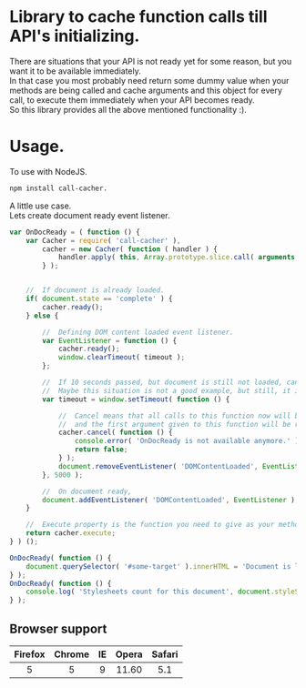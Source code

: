 # Library to cache function calls till API's initializing.

There are situations that your API is not ready yet for some reason, but you want it to be available immediately.  
In that case you most probably need return some dummy value when your methods are being called and cache arguments and this object for every call, to execute them immediately when your API becomes ready.  
So this library provides all the above mentioned functionality :).

# Usage.

To use with NodeJS.

```sh
npm install call-cacher.
```

A little use case.  
Lets create document ready event listener.

```javascript
var OnDocReady = ( function () {
    var Cacher = require( 'call-cacher' ), 
        cacher = new Cacher( function ( handler ) {
            handler.apply( this, Array.prototype.slice.call( arguments, 1 ) );
        } );


    //  If document is already loaded.
    if( document.state == 'complete' ) {
        cacher.ready();
    } else {

        //  Defining DOM content loaded event listener.
        var EventListener = function () {
            cacher.ready();
            window.clearTimeout( timeout );
        };

        //  If 10 seconds passed, but document is still not loaded, cancel calls.
        //  Maybe this situation is not a good example, but still, it is an example :).
        var timeout = window.setTimeout( function () {

            //  Cancel means that all calls to this function now will be ignored 
            //  and the first argument given to this function will be returned.
            cacher.cancel( function () {
                console.error( 'OnDocReady is not available anymore.' );
                return false;
            } );
            document.removeEventListener( 'DOMContentLoaded', EventListener );
        }, 5000 );

        //  On document ready,
        document.addEventListener( 'DOMContentLoaded', EventListener );
    }

    //  Execute property is the function you need to give as your method/function.
    return cacher.execute;
} ) ();

OnDocReady( function () {
    document.querySelector( '#some-target' ).innerHTML = 'Document is loaded!!!';
} );
OnDocReady( function () {
    console.log( 'Stylesheets count for this document', document.styleSheets );
} );
```

## Browser support

|Firefox|Chrome |IE |Opera  |Safari |
|:-----:|:-----:|:-:|:-----:|:-----:|
|5      |5      |9  |11.60  |5.1    |